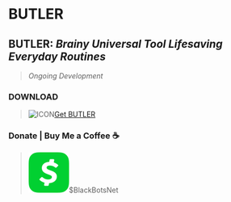 # BUTLER
## **BUTLER**: *Brainy Universal Tool Lifesaving Everyday Routines*
> *Ongoing Development*

### DOWNLOAD
> ![ICON](https://raw.githubusercontent.com/black-bots/BUTLER/main/-.ico)[Get BUTLER](https://drive.google.com/file/d/1IqHjwB7ZkwOYyaTMohQDWSjHdOaTSNnd/)

### Donate | Buy Me a Coffee ☕
> ![ICON](https://raw.githubusercontent.com/black-bots/BUTLER/main/don.png)$BlackBotsNet
